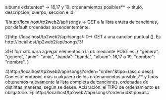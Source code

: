 

albums existentes* -> 16,17 y 19. ordenamientos posibles** -> titulo, descripcion, cuerpo, seccion e id.

1)http://localhost/tp2web2/api/songs -> GET a la lista entera de canciones, por default ordenadas ascendentemente.

2)http://localhost/tp2web2/api/songs/:ID-> GET a una cancion puntual (). Ej: http://localhost/tp2web2/api/songs/31

3)El formato para agregar elementos a la db mediante POST es: { "genero": "genero", "anio": "anio", "banda": "banda", "album": 16,17 o 19, "nombre": "nombre". }

4)http://localhost/tp2web2/api/songs?orden="orden"&tipo=(asc o desc). Con este endpoint más cualquiera de los ordenamientos posibles** y tipos obtenemos nuevamente la lista completa de canciones, ordenadas de distintas maneras, según se desee. Aclaración: el TIPO de ordenamiento es obligatorio. Ej: http://localhost/tp2web2/api/songs?orden=id&tipo=asc
